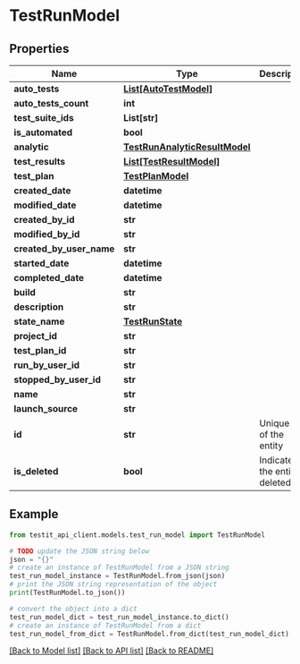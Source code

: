 # TestRunModel


## Properties

Name | Type | Description | Notes
------------ | ------------- | ------------- | -------------
**auto_tests** | [**List[AutoTestModel]**](AutoTestModel.md) |  | [optional] 
**auto_tests_count** | **int** |  | 
**test_suite_ids** | **List[str]** |  | [optional] 
**is_automated** | **bool** |  | 
**analytic** | [**TestRunAnalyticResultModel**](TestRunAnalyticResultModel.md) |  | 
**test_results** | [**List[TestResultModel]**](TestResultModel.md) |  | [optional] 
**test_plan** | [**TestPlanModel**](TestPlanModel.md) |  | [optional] 
**created_date** | **datetime** |  | 
**modified_date** | **datetime** |  | [optional] 
**created_by_id** | **str** |  | 
**modified_by_id** | **str** |  | [optional] 
**created_by_user_name** | **str** |  | [optional] 
**started_date** | **datetime** |  | [optional] 
**completed_date** | **datetime** |  | [optional] 
**build** | **str** |  | 
**description** | **str** |  | 
**state_name** | [**TestRunState**](TestRunState.md) |  | 
**project_id** | **str** |  | 
**test_plan_id** | **str** |  | [optional] 
**run_by_user_id** | **str** |  | [optional] 
**stopped_by_user_id** | **str** |  | [optional] 
**name** | **str** |  | 
**launch_source** | **str** |  | 
**id** | **str** | Unique ID of the entity | 
**is_deleted** | **bool** | Indicates if the entity is deleted | 

## Example

```python
from testit_api_client.models.test_run_model import TestRunModel

# TODO update the JSON string below
json = "{}"
# create an instance of TestRunModel from a JSON string
test_run_model_instance = TestRunModel.from_json(json)
# print the JSON string representation of the object
print(TestRunModel.to_json())

# convert the object into a dict
test_run_model_dict = test_run_model_instance.to_dict()
# create an instance of TestRunModel from a dict
test_run_model_from_dict = TestRunModel.from_dict(test_run_model_dict)
```
[[Back to Model list]](../README.md#documentation-for-models) [[Back to API list]](../README.md#documentation-for-api-endpoints) [[Back to README]](../README.md)


